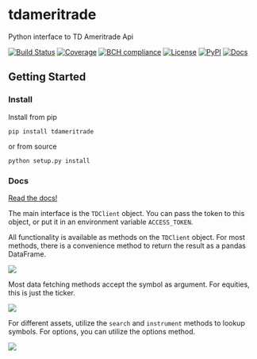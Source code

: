 # tdameritrade
Python interface to TD Ameritrade Api


[![Build Status](https://travis-ci.org/timkpaine/tdameritrade.svg?branch=master)](https://travis-ci.org/timkpaine/tdameritrade)
[![Coverage](https://codecov.io/gh/timkpaine/tdameritrade/branch/master/graph/badge.svg)](https://codecov.io/gh/timkpaine/tdameritrade)
[![BCH compliance](https://bettercodehub.com/edge/badge/timkpaine/tdameritrade?branch=master)](https://bettercodehub.com/)
[![License](https://img.shields.io/github/license/timkpaine/tdameritrade.svg)](https://pypi.python.org/pypi/tdameritrade/)
[![PyPI](https://img.shields.io/pypi/v/tdameritrade.svg)](https://pypi.python.org/pypi/tdameritrade/)
[![Docs](https://img.shields.io/readthedocs/tdameritrade.svg)](https://tdameritrade.readthedocs.io)


## Getting Started
### Install
Install from pip

`pip install tdameritrade`

or from source

`python setup.py install`

### Docs
[Read the docs!](http://tdameritrade.readthedocs.io/en/latest/index.html)

The main interface is the `TDClient` object. You can pass the token to this object, or put it in an environment variable `ACCESS_TOKEN`.

All functionality is available as methods on the `TDClient` object. For most methods, there is a convenience method to return the result as a pandas DataFrame.

![](https://raw.githubusercontent.com/timkpaine/tdameritrade/master/docs/img/client/client.png)

Most data fetching methods accept the symbol as argument. For equities, this is just the ticker.

![](https://raw.githubusercontent.com/timkpaine/tdameritrade/master/docs/img/client/quote.png)

For different assets, utilize the `search` and `instrument` methods to lookup symbols. For options, you can utilize the options method.

![](https://raw.githubusercontent.com/timkpaine/tdameritrade/master/docs/img/options.png)
